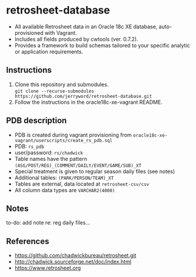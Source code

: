 # retrosheet-database
* All available Retrosheet data in an Oracle 18c XE database, auto-provisioned with Vagrant.  
* Includes all fields produced by cwtools (ver. 0.7.2).  
* Provides a framework to build schemas tailored to your specific analytic or application requirements.  
## Instructions
1. Clone this repository and submodules.  
`git clone --recurse-submodules https://github.com/jerryword/retrosheet-database.git`  
2. Follow the instructions in the oracle18c-xe-vagrant README.
## PDB description
* PDB is created during vagrant provisioning from `oracle18c-xe-vagrant/userscripts/create_rs_pdb.sql`  
* PDB: `rs_pdb`
* user/password: `rs/chadwick`
* Table names have the pattern `(ASG/POST/REG)_(COMMENT/DAILY/EVENT/GAME/SUB)_XT`
* Special treatment is given to regular season daily files (see notes)
* Additional tables: `(PARK/PERSON/TEAM)_XT`
* Tables are external, data located at `retrosheet-csv/csv`
* All column data types are `VARCHAR2(4000)`  
## Notes
to-do: add note re: reg daily files...
## References
* https://github.com/chadwickbureau/retrosheet.git  
* http://chadwick.sourceforge.net/doc/index.html  
* https://www.retrosheet.org  
